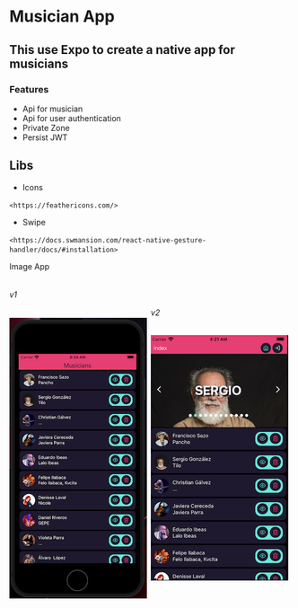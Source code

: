 # Musician App

## This use Expo to create a native app for musicians

### Features

- Api for musician
- Api for user authentication
- Private Zone
- Persist JWT

## Libs

- Icons

`<https://feathericons.com/>`

- Swipe

`<https://docs.swmansion.com/react-native-gesture-handler/docs/#installation>`

Image App

<div style="display: flex; flex-direction: row; align-items: center;">
    <div style="flex: 1">
        <h6>v1</h6>
        <img src="./docs/v1.png" width="245" >
    </div>
    <div style="flex: 1">
        <h6>v2</h6>
        <img src="./docs/v2.png" width="245" >
    </div>
</div>
